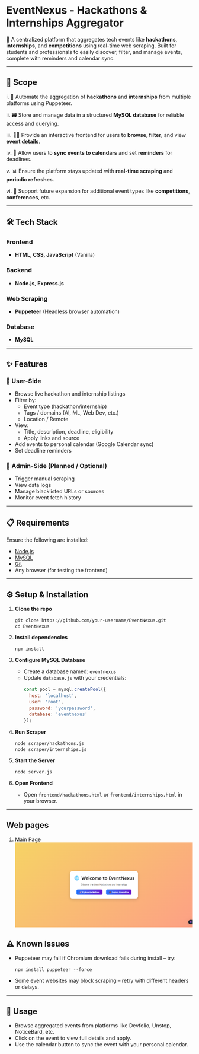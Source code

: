 
# EventNexus - Hackathons & Internships Aggregator

🚀 A centralized platform that aggregates tech events like **hackathons**, **internships**, and **competitions** using real-time web scraping. Built for students and professionals to easily discover, filter, and manage events, complete with reminders and calendar sync.  

---

## 🎯 Scope

i. 🤖 Automate the aggregation of **hackathons** and **internships** from multiple platforms using Puppeteer.

ii. 🗃️ Store and manage data in a structured **MySQL database** for reliable access and querying.

iii. 🧑‍💻 Provide an interactive frontend for users to **browse, filter**, and view **event details**.

iv. 🔔 Allow users to **sync events to calendars** and set **reminders** for deadlines.

v. 📊 Ensure the platform stays updated with **real-time scraping** and **periodic refreshes**.

vi. 🧩 Support future expansion for additional event types like **competitions**, **conferences**, etc.

---

## 🛠️ Tech Stack

### Frontend
- **HTML, CSS, JavaScript** (Vanilla)

### Backend
- **Node.js**, **Express.js**

### Web Scraping
- **Puppeteer** (Headless browser automation)

### Database
- **MySQL**

---

## ✨ Features

### 👤 User-Side
- Browse live hackathon and internship listings
- Filter by:
  - Event type (hackathon/internship)
  - Tags / domains (AI, ML, Web Dev, etc.)
  - Location / Remote
- View:
  - Title, description, deadline, eligibility
  - Apply links and source
- Add events to personal calendar (Google Calendar sync)
- Set deadline reminders

### 🔐 Admin-Side (Planned / Optional)
- Trigger manual scraping
- View data logs
- Manage blacklisted URLs or sources
- Monitor event fetch history

---

## 📋 Requirements

Ensure the following are installed:

- [Node.js](https://nodejs.org/en/download/)
- [MySQL](https://www.mysql.com/downloads/)
- [Git](https://git-scm.com/downloads)
- Any browser (for testing the frontend)

---

## ⚙️ Setup & Installation

1. **Clone the repo**  
   ```
   git clone https://github.com/your-username/EventNexus.git
   cd EventNexus
   ```

2. **Install dependencies**
   ```
   npm install
   ```

3. **Configure MySQL Database**
   - Create a database named: `eventnexus`
   - Update `database.js` with your credentials:
     ```js
     const pool = mysql.createPool({
       host: 'localhost',
       user: 'root',
       password: 'yourpassword',
       database: 'eventnexus'
     });
     ```

4. **Run Scraper**
   ```
   node scraper/hackathons.js
   node scraper/internships.js
   ```

5. **Start the Server**
   ```
   node server.js
   ```

6. **Open Frontend**
   - Open `frontend/hackathons.html` or `frontend/internships.html` in your browser.

---

## Web pages


1. Main Page
   ![Dashboard Screenshot](./images/main.png)



## ⚠️ Known Issues

- Puppeteer may fail if Chromium download fails during install – try:
  ```
  npm install puppeteer --force
  ```

- Some event websites may block scraping – retry with different headers or delays.

---

## 🧪 Usage

- Browse aggregated events from platforms like Devfolio, Unstop, NoticeBard, etc.
- Click on the event to view full details and apply.
- Use the calendar button to sync the event with your personal calendar.
